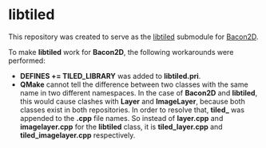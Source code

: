 # libtiled

This repository was created to serve as the [libtiled](https://github.com/bjorn/tiled/tree/master/src/libtiled) submodule for [Bacon2D](https://github.com/Bacon2D/Bacon2D).

To make **libtiled** work for **Bacon2D**, the following workarounds were performed:
- **DEFINES += TILED_LIBRARY** was added to **libtiled.pri**.
- **QMake** cannot tell the difference between two classes with the same name in two different namespaces. In the case of **Bacon2D** and **libtiled**, this would cause clashes with **Layer** and **ImageLayer**, because both classes exist in both repositories. In order to resolve that, **tiled_** was appended to the **.cpp** file names. So instead of **layer.cpp** and **imagelayer.cpp** for the **libtiled** class, it is **tiled_layer.cpp** and **tiled_imagelayer.cpp** respectively.